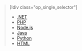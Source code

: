 > [!div class="op_single_selector"]
> * [.NET](../articles/app-service/app-service-web-get-started-dotnet.md)
> * [PHP](../articles/app-service/app-service-web-get-started-php.md)
> * [Node.js](../articles/app-service/app-service-web-get-started-nodejs.md)
> * [Java](../articles/app-service/app-service-web-get-started-java.md)
> * [Python](../articles/app-service/app-service-web-get-started-python.md)
> * [HTML](../articles/app-service/app-service-web-get-started-html.md)
> 
>